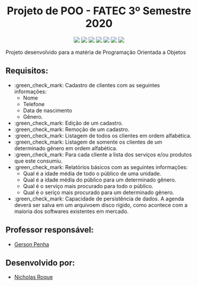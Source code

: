 <html>
  <h1 align="center">Projeto de POO - FATEC 3º Semestre 2020</h1>
  <p align="center">
    <img src="https://img.shields.io/badge/HTML5-E34F26?style=for-the-badge&logo=html5&logoColor=white">
    <img src="https://img.shields.io/badge/CSS3-1572B6?style=for-the-badge&logo=css3&logoColor=white">
    <img src="https://img.shields.io/badge/JavaScript-F7DF1E?style=for-the-badge&logo=javascript&logoColor=black">
    <img src="https://img.shields.io/badge/Bootstrap-563D7C?style=for-the-badge&logo=bootstrap&logoColor=white">
    <img src="https://img.shields.io/badge/Java-ED8B00?style=for-the-badge&logo=java&logoColor=white">
    <img src="https://img.shields.io/badge/Spring-6DB33F?style=for-the-badge&logo=spring&logoColor=white">
    <img src="https://img.shields.io/badge/MySQL-00000F?style=for-the-badge&logo=mysql&logoColor=white">
  </p>

<p align="justify">Projeto desenvolvido para a matéria de Programação Orientada a Objetos</p>

## Requisitos: 

<p align="justify">
  <ul>
    <li>:green_check_mark: Cadastro de clientes com as seguintes informações:
      <ul>
        <li>Nome</li>
        <li>Telefone</li>
        <li>Data de nascimento</li>
        <li>Gênero.</li>
      </ul>
    </li>
    <li>:green_check_mark: Edição de um cadastro.</li>
    <li>:green_check_mark: Remoção de um cadastro.</li>
    <li>:green_check_mark: Listagem de todos os clientes em ordem alfabética.</li>
    <li>:green_check_mark: Listagem de somente os clientes de um determinado gênero em ordem alfabética.</li>
    <li>:green_check_mark: Para cada cliente a lista dos serviços e/ou produtos que este consumiu.</li>
    <li>:green_check_mark: Relatórios básicos com as seguintes informações:
      <ul>
        <li>Qual é a idade média de todo o público de uma unidade.</li>
        <li>Qual é a idade média do público para um determinado gênero.</li>
        <li>Qual é o serviço mais procurado para todo o público.</li>
        <li>Qual é o seriço mais procurado para um determinado gênero.</li>
      </ul>
    </li>
    <li>:green_check_mark: Capacidade de persistência de dados. A agenda deverá ser salva em um arquivoem disco rígido, como acontece com a maíoria dos softwares existentes em mercado.</li>
  </ul>
</p>

## Professor responsável: 
* [Gerson Penha](https://github.com/gerson-pn)

## Desenvolvido por:
* [Nicholas Roque](https://github.com/NicholasRoque)
</html>
